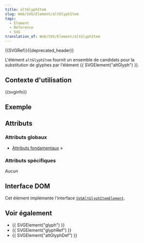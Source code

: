 ```yaml
---
title: altGlyphItem
slug: Web/SVG/Element/altGlyphItem
tags:
  - Element
  - Reference
  - SVG
translation_of: Web/SVG/Element/altGlyphItem
---
```

{{SVGRef}}{{deprecated_header}}

L'élément `altGlyphItem` fournit un ensemble de candidats pour la substitution de glyphes par l'élément {{ SVGElement("altGlyph") }}.

## Contexte d'utilisation

{{svginfo}}

## Exemple

## Attributs

### Attributs globaux

- [Attributs fondamentaux](/fr/docs/Web/SVG/Attribute#Core) »

### Attributs spécifiques

_Aucun_

## Interface DOM

Cet élément implémente l'interface [`SVGAltGlyphItemElement`](/fr/docs/Web/API/SVGAltGlyphItemElement "en/DOM/SVGAltGlyphElement").

## Voir également

- {{ SVGElement("glyph") }}
- {{ SVGElement("glyphRef") }}
- {{ SVGElement("altGlyphDef") }}
